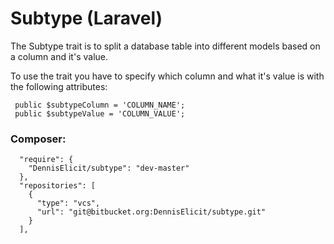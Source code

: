 # Subtype (Laravel)
 
 The Subtype trait is to split a database table into different models based on a column and it's value.

 To use the trait you have to specify which column and what it's value is with the following attributes:

```
 public $subtypeColumn = 'COLUMN_NAME';
 public $subtypeValue = 'COLUMN_VALUE';
```


### Composer:

```
  "require": {
    "DennisElicit/subtype": "dev-master"
  },
  "repositories": [
    {
      "type": "vcs",
      "url": "git@bitbucket.org:DennisElicit/subtype.git"
    }
  ],
```